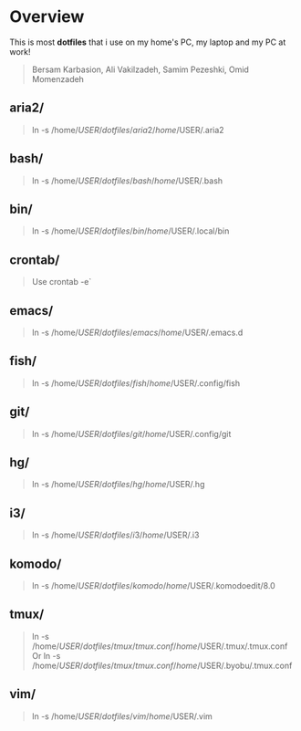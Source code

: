 Overview
====================
This is most **dotfiles** that i use on my home's PC, my laptop and my PC at work!
>   Bersam Karbasion,
>   Ali Vakilzadeh,
>   Samim Pezeshki,
>   Omid Momenzadeh


aria2/
---------------------
> ln -s /home/$USER/dotfiles/aria2 /home/$USER/.aria2

bash/
---------------------
> ln -s /home/$USER/dotfiles/bash /home/$USER/.bash

bin/
---------------------
> ln -s /home/$USER/dotfiles/bin /home/$USER/.local/bin

crontab/
---------------------
> Use crontab -e`

emacs/
---------------------
> ln -s /home/$USER/dotfiles/emacs /home/$USER/.emacs.d

fish/
---------------------
> ln -s /home/$USER/dotfiles/fish /home/$USER/.config/fish

git/
---------------------
> ln -s /home/$USER/dotfiles/git /home/$USER/.config/git

hg/
---------------------
> ln -s /home/$USER/dotfiles/hg /home/$USER/.hg

i3/
---------------------
> ln -s /home/$USER/dotfiles/i3 /home/$USER/.i3

komodo/
---------------------
> ln -s /home/$USER/dotfiles/komodo /home/$USER/.komodoedit/8.0

tmux/
---------------------
> ln -s /home/$USER/dotfiles/tmux/tmux.conf /home/$USER/.tmux/.tmux.conf
> Or
> ln -s /home/$USER/dotfiles/tmux/tmux.conf /home/$USER/.byobu/.tmux.conf

vim/
---------------------
> ln -s /home/$USER/dotfiles/vim /home/$USER/.vim
